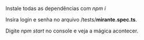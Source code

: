 Instale todas as dependências com _npm i_

Insira login e senha no arquivo /tests/**mirante.spec.ts**.

Digite _npm start_ no console e veja a mágica acontecer.
